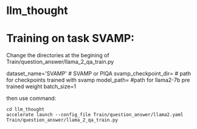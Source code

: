 # llm_thought


# Training on task SVAMP:

Change the directories at the begining of Train/question_answer/llama_2_qa_train.py

dataset_name='SVAMP' # SVAMP or PIQA
svamp_checkpoint_dir=<path for checkpoints trained with svamp> # path for checkpoints trained with svamp
model_path=<path for Llama-2-7b-chat-hf> #path for llama2-7b pre trained weight
batch_size=1

then use command:

``` shell
cd llm_thought
accelerate launch --config_file Train/question_answer/llama2.yaml Train/question_answer/llama_2_qa_train.py   

```
